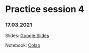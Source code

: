 # Practice session 4

### 17.03.2021

Slides: [Google Slides](https://docs.google.com/presentation/d/1yhn58cRv2L3WaImnHEIxUSFNM8C4QFFz7346lzWtZM4/edit?usp=sharing)

Notebook: [Colab](https://colab.research.google.com/drive/17wS7QHUHAqkn7Hay370Yo1TbGvDEIdyw?usp=sharing)
